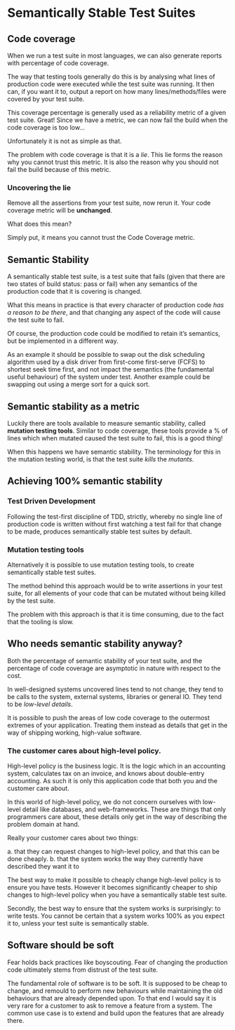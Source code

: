 # Semantically Stable Test Suites

## Code coverage

When we run a test suite in most languages, we can also generate reports with percentage of code coverage.

The way that testing tools generally do this is by analysing what lines of production code were executed while the test suite was running. It then can, if you want it to, output a report on how many lines/methods/files were covered by your test suite. 

This coverage percentage is generally used as a reliability metric of a given test suite. Great! Since we have a metric, we can now fail the build when the code coverage is too low… 

Unfortunately it is not as simple as that. 

The problem with code coverage is that it is a *lie*. This lie forms the reason why you cannot trust this metric. It is also the reason why you should not fail the build because of this metric.

### Uncovering the lie

Remove all the assertions from your test suite, now rerun it. Your code coverage metric will be **unchanged**.

What does this mean?

Simply put, it means you cannot trust the Code Coverage metric.

##  Semantic Stability

A semantically stable test suite, is a test suite that fails (given that there are two states of build status: pass or fail) when any semantics of the production code that it is covering is changed.

What this means in practice is that every character of production code *has a reason to be there*, and that changing any aspect of the code will cause the test suite to fail.

Of course, the production code could be modified to retain it’s semantics, but be implemented in a different way. 

As an example it should be possible to swap out the disk scheduling algorithm used by a disk driver from first-come first-serve (FCFS) to shortest seek time first, and not impact the semantics (the fundamental useful behaviour) of the system under test. Another example could be swapping out using a merge sort for a quick sort.

## Semantic stability as a metric

Luckily there are tools available to measure semantic stability, called **mutation testing tools**. Similar to code coverage, these tools provide a % of lines which when mutated caused the test suite to fail, this is a good thing! 

When this happens we have semantic stability. The terminology for this in the mutation testing world, is that the test suite *kills* the *mutants*.

## Achieving 100% semantic stability

### Test Driven Development

Following the test-first discipline of TDD, strictly, whereby no single line of production code is written without first watching a test fail for that change to be made, produces semantically stable test suites by default.

### Mutation testing tools

Alternatively it is possible to use mutation testing tools, to create semantically stable test suites. 

The method behind this approach would be to write assertions in your test suite, for all elements of your code that can be mutated without being killed by the test suite.

The problem with this approach is that it is time consuming, due to the fact that the tooling is slow. 

## Who needs semantic stability anyway?

Both the percentage of semantic stability of your test suite, and the percentage of code coverage are asymptotic in nature with respect to the cost.

In well-designed systems uncovered lines tend to not change, they tend to be calls to the system, external systems, libraries or general IO. They tend to be *low-level details*.

It is possible to push the areas of low code coverage to the outermost extremes of your application. Treating them instead as details that get in the way of shipping working, high-value software.   

### The customer cares about high-level policy.

High-level policy is the business logic. It is the logic which in an accounting system, calculates tax on an invoice, and knows about double-entry accounting. As such it is only this application code that both you and the customer care about. 

In this world of high-level policy, we do not concern ourselves with low-level detail like databases, and web-frameworks. These are things that only programmers care about, these details only get in the way of describing the problem domain at hand.

Really your customer cares about two things: 

a. that they can request changes to high-level policy, and that this can be done cheaply.
b. that the system works the way they currently have described they want it to

The best way to make it possible to cheaply change high-level policy is to ensure you have tests. However it becomes significantly cheaper to ship changes to high-level policy when you have a semantically stable test suite.

Secondly, the best way to ensure that the system works is surprisingly: to write tests. You cannot be certain that a system works 100% as you expect it to, unless your test suite is semantically stable. 

## Software should be soft

Fear holds back practices like boyscouting. Fear of changing the production code ultimately stems from distrust of the test suite. 

The fundamental role of software is to be soft. It is supposed to be cheap to change, and remould to perform new behaviours while maintaining the old behaviours that are already depended upon. To that end I would say it is very rare for a customer to ask to remove a feature from a system. The common use case is to extend and build upon the features that are already there.

